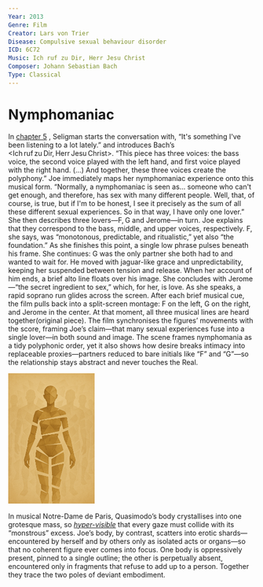 ```yaml
---
Year: 2013
Genre: Film
Creator: Lars von Trier
Disease: Compulsive sexual behaviour disorder
ICD: 6C72
Music: Ich ruf zu Dir, Herr Jesu Christ​
Composer: Johann Sebastian Bach
Type: Classical
---
```


# Nymphomaniac

In [chapter 5](https://youtu.be/dIvuZ1bmrWs?si=IfHkbCZW3tDC15q7) <The Little Organ School>, Seligman starts the conversation with, “It's something I've been listening to a lot lately.” and introduces Bach’s <Ich ruf zu Dir, Herr Jesu Christ>. “This piece has three voices: the bass voice, the second voice played with the left hand, and first voice played with the right hand. (…) And together, these three voices create the polyphony.”
Joe immediately maps her nymphomaniac experience onto this musical form. “Normally, a nymphomaniac is seen as... someone who can't get enough, and therefore, has sex with many different people. Well, that, of course, is true, but if I'm to be honest, I see it precisely as the sum of all these different sexual experiences. So in that way, I have only one lover.” She then describes three lovers—F, G and Jerome—in turn.
Joe explains that they correspond to the bass, middle, and upper voices, respectively. F, she says, was “monotonous, predictable, and ritualistic,” yet also “the foundation.” As she finishes this point, a single low phrase pulses beneath his frame. She continues: G was the only partner she both had to and wanted to wait for. He moved with jaguar-like grace and unpredictability, keeping her suspended between tension and release. When her account of him ends, a brief alto line floats over his image. She concludes with Jerome—“the secret ingredient to sex,” which, for her, is love. As she speaks, a rapid soprano run glides across the screen.
After each brief musical cue, the film pulls back into a split-screen montage: F on the left, G on the right, and Jerome in the center. At that moment, all three musical lines are heard together(original piece). The film synchronises the figures’ movements with the score, framing Joe’s claim—that many sexual experiences fuse into a single lover—in both sound and image. The scene frames nymphomania as a tidy polyphonic order, yet it also shows how desire breaks intimacy into replaceable proxies—partners reduced to bare initials like “F” and “G”—so the relationship stays abstract and never touches the Real.

<img src="./jang_seongwon_img.png" alt="This image visualizes a structure of self-alienation disguised as a harmony of pleasure, revealing a state in which Joe’s body is ultimately denied the possibility of becoming “a person.” Her body is fragmented into pieces, forming an illusion of wholeness while in fact representing the absence of any real totality. The silhouettes in the background can be read as anonymized proxies of her past partners—traces of the gazes that consumed her body—symbolizing a structure where intimacy is replaced by abstracted desire." style="width:35%;" />

In musical Notre-Dame de Paris, Quasimodo’s body crystallises into one grotesque mass, so [*hyper-visible*](kim_hyoju.md) that every gaze must collide with its “monstrous” excess. Joe’s body, by contrast, scatters into erotic shards—encountered by herself and by others only as isolated acts or organs—so that no coherent figure ever comes into focus. One body is oppressively present, pinned to a single outline; the other is perpetually absent, encountered only in fragments that refuse to add up to a person. Together they trace the two poles of deviant embodiment.
